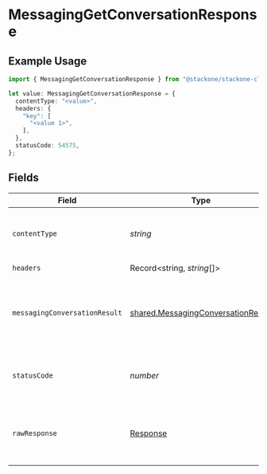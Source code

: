 # MessagingGetConversationResponse

## Example Usage

```typescript
import { MessagingGetConversationResponse } from "@stackone/stackone-client-ts/sdk/models/operations";

let value: MessagingGetConversationResponse = {
  contentType: "<value>",
  headers: {
    "key": [
      "<value 1>",
    ],
  },
  statusCode: 54575,
};
```

## Fields

| Field                                                                                           | Type                                                                                            | Required                                                                                        | Description                                                                                     |
| ----------------------------------------------------------------------------------------------- | ----------------------------------------------------------------------------------------------- | ----------------------------------------------------------------------------------------------- | ----------------------------------------------------------------------------------------------- |
| `contentType`                                                                                   | *string*                                                                                        | :heavy_check_mark:                                                                              | HTTP response content type for this operation                                                   |
| `headers`                                                                                       | Record<string, *string*[]>                                                                      | :heavy_check_mark:                                                                              | N/A                                                                                             |
| `messagingConversationResult`                                                                   | [shared.MessagingConversationResult](../../../sdk/models/shared/messagingconversationresult.md) | :heavy_minus_sign:                                                                              | The conversation with the given identifier was retrieved.                                       |
| `statusCode`                                                                                    | *number*                                                                                        | :heavy_check_mark:                                                                              | HTTP response status code for this operation                                                    |
| `rawResponse`                                                                                   | [Response](https://developer.mozilla.org/en-US/docs/Web/API/Response)                           | :heavy_check_mark:                                                                              | Raw HTTP response; suitable for custom response parsing                                         |